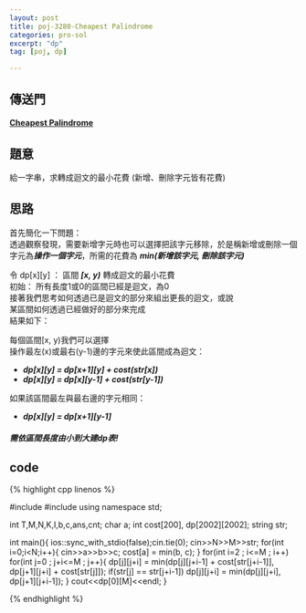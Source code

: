 ```yaml
---
layout: post
title: poj-3280-Cheapest Palindrome
categories: pro-sol
excerpt: "dp"
tag: [poj, dp]

---
```


## 傳送門

#### [Cheapest Palindrome](http://poj.org/problem?id=3280)  

## 題意
給一字串，求轉成迴文的最小花費 (新增、刪除字元皆有花費)

## 思路
首先簡化一下問題：  
透過觀察發現，需要新增字元時也可以選擇把該字元移除，於是稱新增或刪除一個字元為***操作一個字元***，所需的花費為 ***min(新增該字元, 刪除該字元)***  

令 dp[x][y] ： 區間 ***[x, y)*** 轉成迴文的最小花費  
初始： 所有長度1或0的區間已經是迴文，為0  
接著我們思考如何透過已是迴文的部分來組出更長的迴文，或說  
某區間如何透過已經做好的部分來完成  
結果如下：  

每個區間[x, y)我們可以選擇  
操作最左(x)或最右(y-1)邊的字元來使此區間成為迴文：  
- ***dp[x][y] = dp[x+1][y] + cost(str[x])***  
- ***dp[x][y] = dp[x][y-1] + cost(str[y-1])***  

如果該區間最左與最右邊的字元相同：  
- ***dp[x][y] = dp[x+1][y-1]***  


##### 需依區間長度由小到大建dp表!


## code

{% highlight cpp linenos %}

#include <iostream>
#include <algorithm>
using namespace std;

int T,M,N,K,I,b,c,ans,cnt;
char a;
int cost[200], dp[2002][2002];
string str;

int main(){
  ios::sync_with_stdio(false);cin.tie(0);
  cin>>N>>M>>str;
  for(int i=0;i<N;i++){
    cin>>a>>b>>c;
    cost[a] = min(b, c);
  }
  for(int i=2 ; i<=M ; i++) for(int j=0 ; j+i<=M ; j++){
    dp[j][j+i] = min(dp[j][j+i-1] + cost[str[j+i-1]], dp[j+1][j+i] + cost[str[j]]);
    if(str[j] == str[j+i-1])
      dp[j][j+i] = min(dp[j][j+i], dp[j+1][j+i-1]);
  }
  cout<<dp[0][M]<<endl;
}


{% endhighlight %}
